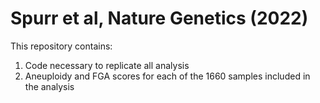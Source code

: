 # Spurr et al, Nature Genetics (2022)
This repository contains:
1. Code necessary to replicate all analysis
2. Aneuploidy and FGA scores for each of the 1660 samples included in the analysis
